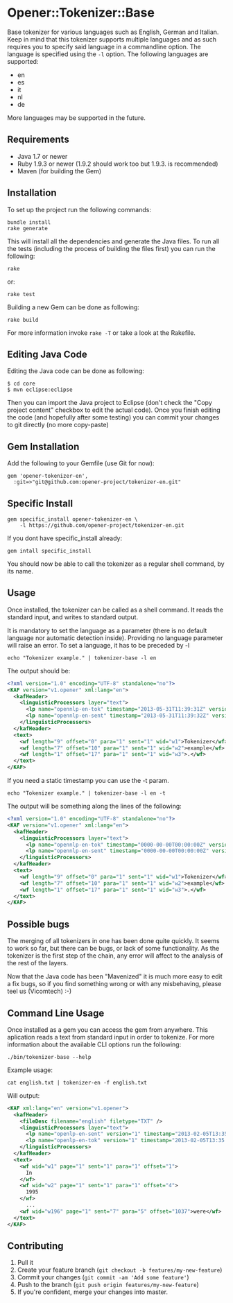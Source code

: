 # Opener::Tokenizer::Base

Base tokenizer for various languages such as English, German and Italian. Keep
in mind that this tokenizer supports multiple languages and as such requires
you to specify said language in a commandline option. The language is specified
using the `-l` option. The following languages are supported:

* en
* es
* it
* nl
* de

More languages may be supported in the future.

## Requirements

* Java 1.7 or newer
* Ruby 1.9.3 or newer (1.9.2 should work too but 1.9.3. is recommended)
* Maven (for building the Gem)

## Installation

To set up the project run the following commands:

    bundle install
    rake generate

This will install all the dependencies and generate the Java files. To run all
the tests (including the process of building the files first) you can run the
following:

    rake

or:

    rake test

Building a new Gem can be done as following:

    rake build

For more information invoke `rake -T` or take a look at the Rakefile.

## Editing Java Code

Editing the Java code can be done as following:

    $ cd core
    $ mvn eclipse:eclipse

Then you can import the Java project to Eclipse (don't check the "Copy project
content" checkbox to edit the actual code). Once you finish editing the code
(and hopefully after some testing) you can commit your changes to git directly
(no more copy-paste)

## Gem Installation

Add the following to your Gemfile (use Git for now):

    gem 'opener-tokenizer-en',
      :git=>"git@github.com:opener-project/tokenizer-en.git"

## Specific Install

    gem specific_install opener-tokenizer-en \
        -l https://github.com/opener-project/tokenizer-en.git

If you dont have specific\_install already:

    gem intall specific_install

You should now be able to call the tokenizer as a regular shell command, by its
name.

## Usage

Once installed, the tokenizer can be called as a shell command. It reads the
standard input, and writes to standard output.

It is mandatory to set the language as a parameter (there is no default
language nor automatic detection inside). Providing no language parameter will
raise an error.  To set a language, it has to be preceded by -l

    echo "Tokenizer example." | tokenizer-base -l en

The output should be:

```xml
<?xml version="1.0" encoding="UTF-8" standalone="no"?>
<KAF version="v1.opener" xml:lang="en">
  <kafHeader>
    <linguisticProcessors layer="text">
      <lp name="opennlp-en-tok" timestamp="2013-05-31T11:39:31Z" version="1.0"/>
      <lp name="opennlp-en-sent" timestamp="2013-05-31T11:39:32Z" version="1.0"/>
    </linguisticProcessors>
  </kafHeader>
  <text>
    <wf length="9" offset="0" para="1" sent="1" wid="w1">Tokenizer</wf>
    <wf length="7" offset="10" para="1" sent="1" wid="w2">example</wf>
    <wf length="1" offset="17" para="1" sent="1" wid="w3">.</wf>
  </text>
</KAF>
```

If you need a static timestamp you can use the -t param.

    echo "Tokenizer example." | tokenizer-base -l en -t

The output will be something along the lines of the following:

```xml
<?xml version="1.0" encoding="UTF-8" standalone="no"?>
<KAF version="v1.opener" xml:lang="en">
  <kafHeader>
    <linguisticProcessors layer="text">
      <lp name="opennlp-en-tok" timestamp="0000-00-00T00:00:00Z" version="1.0"/>
      <lp name="opennlp-en-sent" timestamp="0000-00-00T00:00:00Z" version="1.0"/>
    </linguisticProcessors>
  </kafHeader>
  <text>
    <wf length="9" offset="0" para="1" sent="1" wid="w1">Tokenizer</wf>
    <wf length="7" offset="10" para="1" sent="1" wid="w2">example</wf>
    <wf length="1" offset="17" para="1" sent="1" wid="w3">.</wf>
  </text>
</KAF>
```

## Possible bugs

The merging of all tokenizers in one has been done quite quickly. It seems to
work so far, but there can be bugs, or lack of some functionality. As the
tokenizer is the first step of the chain, any error will affect to the analysis
of the rest of the layers.  

Now that the Java code has been "Mavenized" it is much more easy to edit a fix
bugs, so if you find something wrong or with any misbehaving, please teel us
(Vicomtech) :-)

## Command Line Usage

Once installed as a gem you can access the gem from anywhere. This aplication
reads a text from standard input in order to tokenize. For more information
about the available CLI options run the following:

    ./bin/tokenizer-base --help

Example usage:

    cat english.txt | tokenizer-en -f english.txt

Will output:

```xml
<KAF xml:lang="en" version="v1.opener">
  <kafHeader>
    <fileDesc filename="english" filetype="TXT" />
    <linguisticProcessors layer="text">
      <lp name="openlp-en-sent" version="1" timestamp="2013-02-05T13:35:22Z"/>
      <lp name="openlp-en-tok" version="1" timestamp="2013-02-05T13:35:22Z"/>
    </linguisticProcessors>
  </kafHeader>
  <text>
    <wf wid="w1" page="1" sent="1" para="1" offset="1">
      In
    </wf>
    <wf wid="w2" page="1" sent="1" para="1" offset="4">
      1995
    </wf>
      ...
    <wf wid="w196" page="1" sent="7" para="5" offset="1037">were</wf>
  </text>
</KAF>

```

## Contributing

1. Pull it
2. Create your feature branch (`git checkout -b features/my-new-feature`)
3. Commit your changes (`git commit -am 'Add some feature'`)
4. Push to the branch (`git push origin features/my-new-feature`)
5. If you're confident, merge your changes into master.

